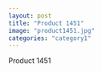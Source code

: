 ```yaml
---
layout: post
title: "Product 1451"
image: "product1451.jpg"
categories: "category1"
---
```

Product 1451
